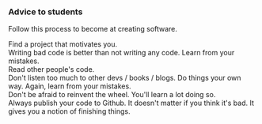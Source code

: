 ### Advice to students

Follow this process to become at creating software.  

Find a project that motivates you.  
Writing bad code is better than not writing any code. Learn from your mistakes.  
Read other people's code.  
Don't listen too much to other devs / books / blogs. Do things your own way. Again, learn from your mistakes.  
Don't be afraid to reinvent the wheel. You'll learn a lot doing so.  
Always publish your code to Github. It doesn't matter if you think it's bad. It gives you a notion of finishing things.  
  